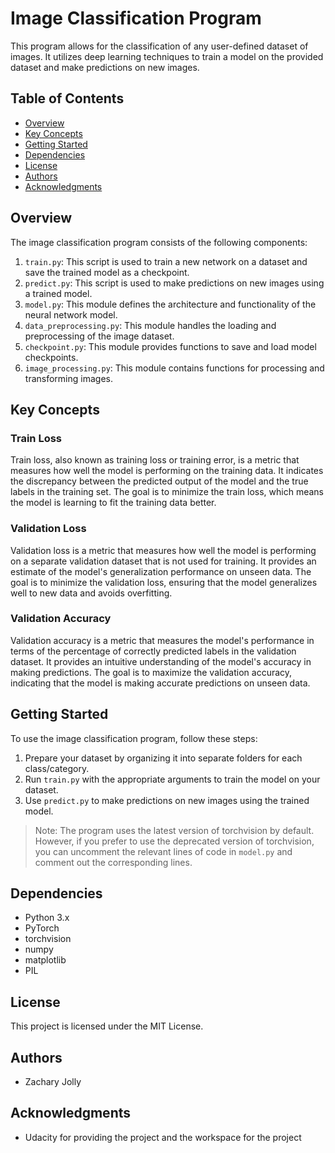 # Image Classification Program

This program allows for the classification of any user-defined dataset of images. It utilizes deep learning techniques to train a model on the provided dataset and make predictions on new images.

## Table of Contents
- [Overview](#overview)
- [Key Concepts](#key-concepts)
- [Getting Started](#getting-started)
- [Dependencies](#dependencies)
- [License](#license)
- [Authors](#authors)
- [Acknowledgments](#acknowledgments)

## Overview

The image classification program consists of the following components:

1. `train.py`: This script is used to train a new network on a dataset and save the trained model as a checkpoint.
2. `predict.py`: This script is used to make predictions on new images using a trained model.
3. `model.py`: This module defines the architecture and functionality of the neural network model.
4. `data_preprocessing.py`: This module handles the loading and preprocessing of the image dataset.
5. `checkpoint.py`: This module provides functions to save and load model checkpoints.
6. `image_processing.py`: This module contains functions for processing and transforming images.

## Key Concepts

### Train Loss
Train loss, also known as training loss or training error, is a metric that measures how well the model is performing on the training data. It indicates the discrepancy between the predicted output of the model and the true labels in the training set. The goal is to minimize the train loss, which means the model is learning to fit the training data better.

### Validation Loss
Validation loss is a metric that measures how well the model is performing on a separate validation dataset that is not used for training. It provides an estimate of the model's generalization performance on unseen data. The goal is to minimize the validation loss, ensuring that the model generalizes well to new data and avoids overfitting.

### Validation Accuracy
Validation accuracy is a metric that measures the model's performance in terms of the percentage of correctly predicted labels in the validation dataset. It provides an intuitive understanding of the model's accuracy in making predictions. The goal is to maximize the validation accuracy, indicating that the model is making accurate predictions on unseen data.

## Getting Started
To use the image classification program, follow these steps:

1. Prepare your dataset by organizing it into separate folders for each class/category.
2. Run `train.py` with the appropriate arguments to train the model on your dataset.
3. Use `predict.py` to make predictions on new images using the trained model.

> Note: The program uses the latest version of torchvision by default. However, if you prefer to use the deprecated version of torchvision, you can uncomment the relevant lines of code in `model.py` and comment out the corresponding lines.

## Dependencies
- Python 3.x
- PyTorch
- torchvision
- numpy
- matplotlib
- PIL

## License
This project is licensed under the MIT License.

## Authors
- Zachary Jolly

## Acknowledgments
- Udacity for providing the project and the workspace for the project

